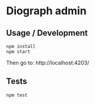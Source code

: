# Diograph admin

## Usage / Development

```
npm install
npm start
```
Then go to: http://localhost:4203/


## Tests

```
npm test
```

